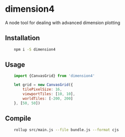 # dimension4
A node tool for dealing with advanced dimension plotting 

## Installation
```bash
    npm i -S dimension4
```

## Usage
```js
    import {CanvasGrid} from 'dimension4'

    let grid = new CanvasGrid({
        tilePixelSize: 16,
        viewportTiles: [10, 10],
        worldTiles: [-200, 200]
    }, [50, 50])
```

## Compile
```bash
    rollup src/main.js --file bundle.js --format cjs
```